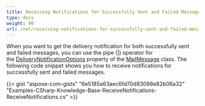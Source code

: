 ```yaml
---
title: Receiving Notifications for Successfully Sent and Failed Messages
type: docs
weight: 90
url: /net/receiving-notifications-for-successfully-sent-and-failed-messages/
---
```



When you want to get the delivery notification for both successfully sent and failed messages, you can use the pipe (|) operator for the [DeliveryNotificationOptions](https://apireference.aspose.com/net/email/aspose.email/mailmessage/properties/deliverynotificationoptions) property of the [MailMessage](https://apireference.aspose.com/net/email/aspose.email/mailmessage) class. The following code snippet shows you how to receive notifications for successfully sent and failed messages.



{{< gist "aspose-com-gists" "6e5185a63aec6fd70d83098e82b06a32" "Examples-CSharp-Knowledge-Base-ReceiveNotifications-ReceiveNotifications.cs" >}}
